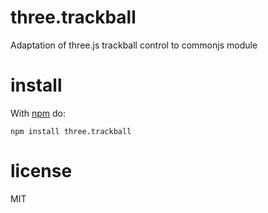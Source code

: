 # three.trackball

Adaptation of three.js trackball control to commonjs module

# install

With [npm](https://npmjs.org) do:

```
npm install three.trackball
```

# license

MIT
